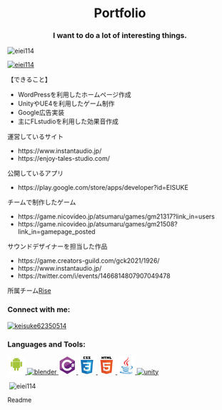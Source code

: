 <h1 align="center">Portfolio</h1>
<h3 align="center">I want to do a lot of interesting things.</h3>

<p align="left"> <img src="https://komarev.com/ghpvc/?username=eiei114&label=Profile%20views&color=0e75b6&style=flat" alt="eiei114" /> </p>

<p align="left"> <a href="https://github.com/ryo-ma/github-profile-trophy"><img src="https://github-profile-trophy.vercel.app/?username=eiei114" alt="eiei114" /></a> </p>

【できること】
<ul>
  <li>WordPressを利用したホームページ作成</li>
  <li>UnityやUE4を利用したゲーム制作</li>
  <li>Google広告実装</li>
  <li>主にFLstudioを利用した効果音作成</li>
</ul>

運営しているサイト
<ul>
<li>https://www.instantaudio.jp/</li>
<li>https://enjoy-tales-studio.com/</li>
</ul>

公開しているアプリ
<ul>
  <li>https://play.google.com/store/apps/developer?id=EISUKE</li>
</ul>

チームで制作したゲーム
<ul>
<li>https://game.nicovideo.jp/atsumaru/games/gm21317?link_in=users</li>
<li>https://game.nicovideo.jp/atsumaru/games/gm21508?link_in=gamepage_posted</li>
</ul>

サウンドデザイナーを担当した作品
<ul>
<li>https://game.creators-guild.com/gck2021/1926/</li>
<li>https://www.instantaudio.jp/</li>
<li>https://twitter.com/i/events/1466814807907049478</li>
</ul>

所属チーム[Rise](https://twitter.com/Risegameteam?s=20)

<h3 align="left">Connect with me:</h3>
<p align="left">
<a href="https://twitter.com/keisuke62350514" target="blank"><img align="center" src="https://raw.githubusercontent.com/rahuldkjain/github-profile-readme-generator/master/src/images/icons/Social/twitter.svg" alt="keisuke62350514" height="30" width="40" /></a>
</p>

<h3 align="left">Languages and Tools:</h3>
<p align="left"> <a href="https://developer.android.com" target="_blank"> <img src="https://raw.githubusercontent.com/devicons/devicon/master/icons/android/android-original-wordmark.svg" alt="android" width="40" height="40"/> </a> <a href="https://www.blender.org/" target="_blank"> <img src="https://download.blender.org/branding/community/blender_community_badge_white.svg" alt="blender" width="40" height="40"/> </a> <a href="https://www.w3schools.com/cs/" target="_blank"> <img src="https://raw.githubusercontent.com/devicons/devicon/master/icons/csharp/csharp-original.svg" alt="csharp" width="40" height="40"/> </a> <a href="https://www.w3schools.com/css/" target="_blank"> <img src="https://raw.githubusercontent.com/devicons/devicon/master/icons/css3/css3-original-wordmark.svg" alt="css3" width="40" height="40"/> </a> <a href="https://www.w3.org/html/" target="_blank"> <img src="https://raw.githubusercontent.com/devicons/devicon/master/icons/html5/html5-original-wordmark.svg" alt="html5" width="40" height="40"/> </a> <a href="https://www.java.com" target="_blank"> <img src="https://raw.githubusercontent.com/devicons/devicon/master/icons/java/java-original.svg" alt="java" width="40" height="40"/> </a> <a href="https://unity.com/" target="_blank"> <img src="https://www.vectorlogo.zone/logos/unity3d/unity3d-icon.svg" alt="unity" width="40" height="40"/> </a> </p>

<p>&nbsp;<img align="center" src="https://github-readme-stats.vercel.app/api?username=eiei114&show_icons=true&locale=en" alt="eiei114" /></p> Readme
